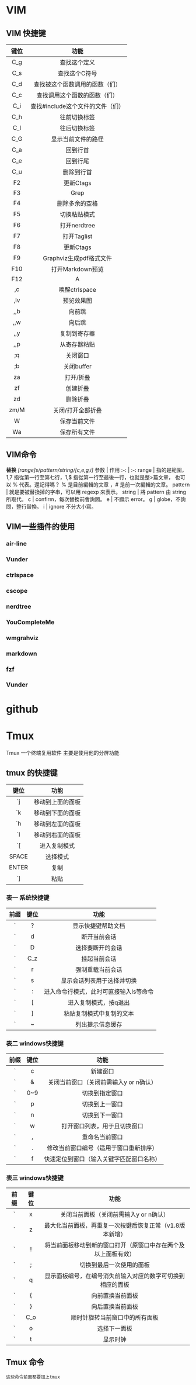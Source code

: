 # VIM
## VIM 快捷键
键位        |  功能                                  
:-:         | :-:
  C_g    |  查找这个定义                         
  C_s    |  查找这个C符号                        
  C_d    |  查找被这个函数调用的函数（们）       
  C_c    |  查找调用这个函数的函数（们）         
  C_i    |  查找#include这个文件的文件（们）     
  C_h    |  往前切换标签                         
  C_l    |  往后切换标签                         
  C_G    |  显示当前文件的路径                   
  C_a    |  回到行首                             
  C_e    |  回到行尾                             
  C_u    |  删除到行首 
  F2   |  更新Ctags                         
  F3   |  Grep                              
  F4   |  删除多余的空格                    
  F5   |  切换粘贴模式                      
  F6   |  打开nerdtree                      
  F7   |  打开Taglist                       
  F8   |  更新Ctags                         
  F9   |  Graphviz生成pdf格式文件           
  F10  |  打开Markdown预览                  
  F12  |        A                           
  ,c   |  唤醒ctrlspace                     
  ,lv  |  预览效果图                        
  ,,b  |  向前跳                            
  ,,w  |  向后跳                            
  ,,y  |  复制到寄存器                      
  ,,p  |  从寄存器粘贴                      
  ;q   |  关闭窗口                          
  ;b   |  关闭buffer                        
  za   |  打开/折叠                         
  zf   |  创建折叠                          
  zd   |  删除折叠                          
  zm/M |  关闭/打开全部折叠                 
  W    |  保存当前文件                      
  Wa   |  保存所有文件                      

## VIM命令
**替换** *[range]s/pattern/string/[c,e,g,i]*
参数     |        作用
:-:      |        :-:
range	 | 指的是範圍，1,7 指從第一行至第七行，1,$ 指從第一行至最後一行，也就是整>篇文章，  也可以 % 代表。還記得嗎？ % 是目前編輯的文章 ，# 是前一次編輯的文章。
pattern	 |        就是要被替換掉的字串，可以用 regexp 來表示。
string	 |         將 pattern 由 string 所取代。
c	     |         confirm，每次替換前會詢問。
e	     |         不顯示 error。
g	     |         globe，不詢問，整行替換。
i	     |         ignore 不分大小寫。
## VIM一些插件的使用
### air-line
### Vunder
### ctrlspace
### cscope
### nerdtree
### YouCompleteMe
### wmgrahviz
### markdown
### fzf
### Vunder
# github

# Tmux
Tmux 一个终端复用软件  主要是使用他的分屏功能
## tmux 的快捷键
键位|功能
:-:      |        :-:
`j       |        移动到上面的面板
`k       |        移动到下面的面板
`h       |        移动到左面的面板
`l       |        移动到右面的面板
`[       |        进入复制模式
SPACE    |        选择模式
ENTER    |        复制
`]       |        粘贴

### 表一  系统快捷键
前缀|键位 | 功能
:-: |:-:  | :-:
`|?	 |   显示快捷键帮助文档
`|d	 |   断开当前会话
`|D	 |   选择要断开的会话
`|C_z |   挂起当前会话
`|r	 |   强制重载当前会话
`|s	 |   显示会话列表用于选择并切换
`|:	 |   进入命令行模式，此时可直接输入ls等命令
`|[	 |   进入复制模式，按q退出
`|]	 |   粘贴复制模式中复制的文本
`|~	 |   列出提示信息缓存
### 表二  windows快捷键
前缀|键位 | 功能
:-: |:-:  | :-:
`|c	|新建窗口
`|&	|关闭当前窗口（关闭前需输入y or n确认）
`|0~9	|切换到指定窗口
`|p	|切换到上一窗口
`|n	|切换到下一窗口
`|w	|打开窗口列表，用于且切换窗口
`|,	|重命名当前窗口
`|.	|修改当前窗口编号（适用于窗口重新排序）
`|f	|快速定位到窗口（输入关键字匹配窗口名称）
### 表三  windows快捷键
前缀|键位 | 功能
:-: |:-:  | :-:
`|x	|关闭当前面板（关闭前需输入y or n确认）
`|z	|最大化当前面板，再重复一次按键后恢复正常（v1.8版本新增）
`|!	|将当前面板移动到新的窗口打开（原窗口中存在两个及以上面板有效）
`|;	|切换到最后一次使用的面板
`|q	|显示面板编号，在编号消失前输入对应的数字可切换到相应的面板
`|{	|向前置换当前面板
`|}	|向后置换当前面板
`|C_o|顺时针旋转当前窗口中的所有面板
`|o	|选择下一面板
`|t	|显示时钟
## Tmux 命令
    这些命令前面都要加上tmux
